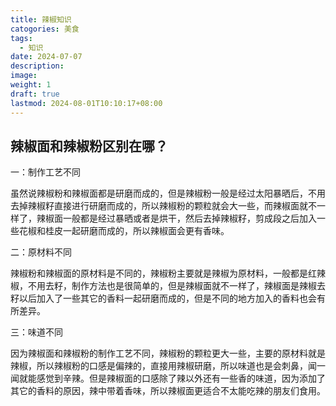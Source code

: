 ```yaml
---
title: 辣椒知识
catogories: 美食
tags:
  - 知识
date: 2024-07-07
description: 
image: 
weight: 1
draft: true
lastmod: 2024-08-01T10:10:17+08:00
---
```


## 辣椒面和辣椒粉区别在哪？

一：制作工艺不同

虽然说辣椒粉和辣椒面都是研磨而成的，但是辣椒粉一般是经过太阳暴晒后，不用去掉辣椒籽直接进行研磨而成的，所以辣椒粉的颗粒就会大一些，而辣椒面就不一样了，辣椒面一般都是经过暴晒或者是烘干，然后去掉辣椒籽，剪成段之后加入一些花椒和桂皮一起研磨而成的，所以辣椒面会更有香味。

二：原材料不同

辣椒粉和辣椒面的原材料是不同的，辣椒粉主要就是辣椒为原材料，一般都是红辣椒，不用去籽，制作方法也是很简单的，但是辣椒面就不一样了，辣椒面是辣椒去籽以后加入了一些其它的香料一起研磨而成的，但是不同的地方加入的香料也会有所差异。

三：味道不同

因为辣椒面和辣椒粉的制作工艺不同，辣椒粉的颗粒更大一些，主要的原材料就是辣椒，所以辣椒粉的口感是偏辣的，直接用辣椒研磨，所以味道也是会刺鼻，闻一闻就能感觉到辛辣。但是辣椒面的口感除了辣以外还有一些香的味道，因为添加了其它的香料的原因，辣中带着香味，所以辣椒面更适合不太能吃辣的朋友们食用。

